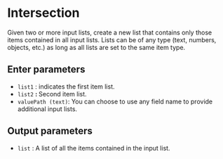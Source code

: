# Intersection

Given two or more input lists, create a new list that contains only those items contained in all input lists. Lists can be of any type (text, numbers, objects, etc.) as long as all lists are set to the same item type.

## Enter parameters

- `list1` : indicates the first item list.
- `list2` <strong> : </strong> Second item list.
- `valuePath (text)`: You can choose to use any field name to provide additional input lists.

## Output parameters

- `list` : A list of all the items contained in the input list.